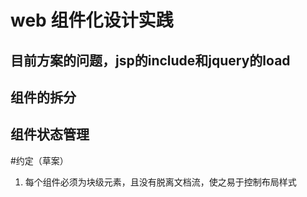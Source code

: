 # web 组件化设计实践
## 目前方案的问题，jsp的include和jquery的load

## 组件的拆分

## 组件状态管理



#约定（草案）
1. 每个组件必须为块级元素，且没有脱离文档流，使之易于控制布局样式